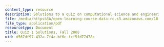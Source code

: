 ```yaml
---
content_type: resource
description: Solutions to a quiz on computational science and engineering.
file: /media/https%3A/open-learning-course-data-rc.s3.amazonaws.com/18-085-computational-science-and-engineering-i-fall-2008/d567df97432a7f4abf6cfcf5fd77d78c_q118085f03sol.pdf
file_type: application/pdf
resourcetype: Document
title: Quiz 1 Solutions, Fall 2008
uid: d567df97-432a-7f4a-bf6c-fcf5fd77d78c
---
```

